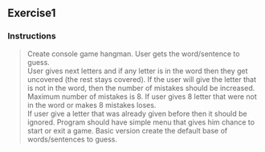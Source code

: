 ## Exercise1
### Instructions

>Create console game hangman.
>User gets the word/sentence to guess. </br>
>User gives next letters and if any letter is in the word then they get uncovered (the rest stays covered).
>If the user will give the letter that is not in the word, then the number of mistakes should be increased.
>Maximum number of mistakes is 8. If user gives 8 letter that were not in the word or makes 8 mistakes loses. </br>
>If user give a letter that was already given before then it should be ignored.
>Program should have simple menu that gives him chance to start or exit a game.
>Basic version create the default base of words/sentences to guess.